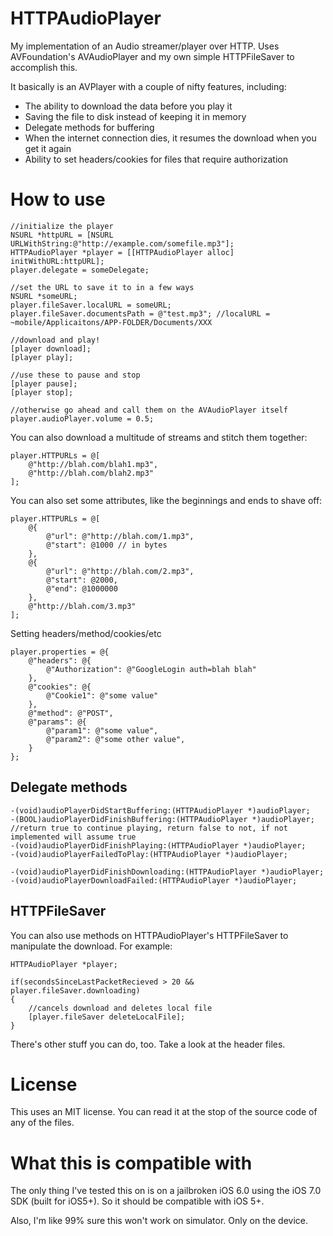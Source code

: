 HTTPAudioPlayer
========

My implementation of an Audio streamer/player over HTTP. Uses AVFoundation's AVAudioPlayer and my own simple HTTPFileSaver to accomplish this.

It basically is an AVPlayer with a couple of nifty features, including: 

* The ability to download the data before you play it
* Saving the file to disk instead of keeping it in memory
* Delegate methods for buffering
* When the internet connection dies, it resumes the download when you get it again
* Ability to set headers/cookies for files that require authorization

# How to use

```objc
//initialize the player
NSURL *httpURL = [NSURL URLWithString:@"http://example.com/somefile.mp3"];
HTTPAudioPlayer *player = [[HTTPAudioPlayer alloc] initWithURL:httpURL];
player.delegate = someDelegate;

//set the URL to save it to in a few ways
NSURL *someURL;
player.fileSaver.localURL = someURL;
player.fileSaver.documentsPath = @"test.mp3"; //localURL = ~mobile/Applicaitons/APP-FOLDER/Documents/XXX

//download and play!
[player download];
[player play];

//use these to pause and stop
[player pause];
[player stop];

//otherwise go ahead and call them on the AVAudioPlayer itself
player.audioPlayer.volume = 0.5;

```

You can also download a multitude of streams and stitch them together:

```objc
player.HTTPURLs = @[
    @"http://blah.com/blah1.mp3",
    @"http://blah.com/blah2.mp3"
];
```
You can also set some attributes, like the beginnings and ends to shave off:
```objc
player.HTTPURLs = @[
    @{
        @"url": @"http://blah.com/1.mp3",
        @"start": @1000 // in bytes
    }, 
    @{
        @"url": @"http://blah.com/2.mp3",
        @"start": @2000,
        @"end": @1000000
    },
    @"http://blah.com/3.mp3"
];
```
Setting headers/method/cookies/etc
```objc
player.properties = @{
    @"headers": @{
        @"Authorization": @"GoogleLogin auth=blah blah"
    },
    @"cookies": @{
        @"Cookie1": @"some value"
    },
    @"method": @"POST",
    @"params": @{
        @"param1": @"some value",
        @"param2": @"some other value",
    }
};
```

## Delegate methods

```objc
-(void)audioPlayerDidStartBuffering:(HTTPAudioPlayer *)audioPlayer;
-(BOOL)audioPlayerDidFinishBuffering:(HTTPAudioPlayer *)audioPlayer; //return true to continue playing, return false to not, if not implemented will assume true
-(void)audioPlayerDidFinishPlaying:(HTTPAudioPlayer *)audioPlayer;
-(void)audioPlayerFailedToPlay:(HTTPAudioPlayer *)audioPlayer;

-(void)audioPlayerDidFinishDownloading:(HTTPAudioPlayer *)audioPlayer;
-(void)audioPlayerDownloadFailed:(HTTPAudioPlayer *)audioPlayer;

```

## HTTPFileSaver

You can also use methods on HTTPAudioPlayer's HTTPFileSaver to manipulate the download. For example:

```objc
HTTPAudioPlayer *player;

if(secondsSinceLastPacketRecieved > 20 && player.fileSaver.downloading)
{
    //cancels download and deletes local file
    [player.fileSaver deleteLocalFile];
}

```

There's other stuff you can do, too. Take a look at the header files.

# License

This uses an MIT license. You can read it at the stop of the source code of any of the files.

# What this is compatible with

The only thing I've tested this on is on a jailbroken iOS 6.0 using the iOS 7.0 SDK (built for iOS5+). So it should be compatible with iOS 5+.

Also, I'm like 99% sure this won't work on simulator. Only on the device.
